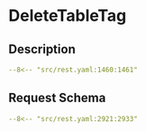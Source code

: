 # DeleteTableTag

## Description

```yaml
--8<-- "src/rest.yaml:1460:1461"
```

## Request Schema

```yaml
--8<-- "src/rest.yaml:2921:2933"
```